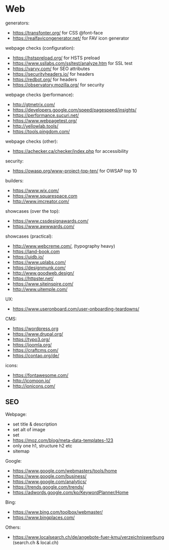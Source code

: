 # Web

generators:

- https://transfonter.org/ for CSS @font-face  
- https://realfavicongenerator.net/ for FAV icon generator

webpage checks (configuration):

- https://hstspreload.org/ for HSTS preload
- https://www.ssllabs.com/ssltest/analyze.htm for SSL test
- https://varvy.com/ for SEO attributes
- https://securityheaders.io/ for headers
- https://redbot.org/ for headers
- https://observatory.mozilla.org/ for security

webpage checks (performance):

- http://gtmetrix.com/
- https://developers.google.com/speed/pagespeed/insights/
- https://performance.sucuri.net/
- https://www.webpagetest.org/
- http://yellowlab.tools/
- https://tools.pingdom.com/

webpage checks (other):

- https://achecker.ca/checker/index.php for accessibility

security:

- https://owasp.org/www-project-top-ten/ for OWSAP top 10

builders:

- https://www.wix.com/
- https://www.squarespace.com
- http://www.imcreator.com/

showcases (over the top):

- https://www.cssdesignawards.com/
- https://www.awwwards.com/

showcases (practical):

- http://www.webcreme.com/, (typography heavy)
- https://land-book.com
- https://uidb.io/
- https://www.uplabs.com/
- https://designmunk.com/
- http://www.goodweb.design/
- https://httpster.net/
- https://www.siteinspire.com/
- http://www.uitemple.com/

UX:

- https://www.useronboard.com/user-onboarding-teardowns/

CMS:

- https://wordpress.org
- https://www.drupal.org/
- https://typo3.org/
- https://joomla.org/
- https://craftcms.com/
- https://contao.org/de/

icons:

- https://fontawesome.com/
- http://icomoon.io/
- http://ionicons.com/

## SEO

Webpage:

- set title & description
- set alt of image
- set <link canonical>
- https://moz.com/blog/meta-data-templates-123
- only one h1, structure h2 etc
- sitemap

Google:

- https://www.google.com/webmasters/tools/home
- https://www.google.com/business/
- https://www.google.com/analytics/
- https://trends.google.com/trends/
- https://adwords.google.com/ko/KeywordPlanner/Home

Bing:

- https://www.bing.com/toolbox/webmaster/
- https://www.bingplaces.com/

Others:

- https://www.localsearch.ch/de/angebote-fuer-kmu/verzeichniswerbung (search.ch & local.ch)
